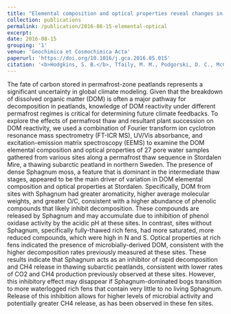 ```yaml
---
title: "Elemental composition and optical properties reveal changes in dissolved organic matter along a permafrost thaw chronosequence in a subarctic peatland"
collection: publications
permalink: /publication/2016-08-15-elemental-optical
excerpt:
date: 2016-08-15
grouping: '1'
venue: 'Geochimica et Cosmochimica Acta'
paperurl: 'https://doi.org/10.1016/j.gca.2016.05.015'
citation: '<b>Hodgkins, S. B.</b>, Tfaily, M. M., Podgorski, D. C., McCalley, C. K., Saleska, S. R., Crill, P. M., Rich, V. I., Chanton, J. P., &amp; Cooper, W. T. (2016). Elemental composition and optical properties reveal changes in dissolved organic matter along a permafrost thaw chronosequence in a subarctic peatland. <i>Geochim. Cosmochim. Acta</i>, <i>187</i>, 123–140.'
---
```


The fate of carbon stored in permafrost-zone peatlands represents a significant uncertainty in global climate modeling. Given that the breakdown of dissolved organic matter (DOM) is often a major pathway for decomposition in peatlands, knowledge of DOM reactivity under different permafrost regimes is critical for determining future climate feedbacks. To explore the effects of permafrost thaw and resultant plant succession on DOM reactivity, we used a combination of Fourier transform ion cyclotron resonance mass spectrometry (FT-ICR MS), UV/Vis absorbance, and excitation-emission matrix spectroscopy (EEMS) to examine the DOM elemental composition and optical properties of 27 pore water samples gathered from various sites along a permafrost thaw sequence in Stordalen Mire, a thawing subarctic peatland in northern Sweden. The presence of dense Sphagnum moss, a feature that is dominant in the intermediate thaw stages, appeared to be the main driver of variation in DOM elemental composition and optical properties at Stordalen. Specifically, DOM from sites with Sphagnum had greater aromaticity, higher average molecular weights, and greater O/C, consistent with a higher abundance of phenolic compounds that likely inhibit decomposition. These compounds are released by Sphagnum and may accumulate due to inhibition of phenol oxidase activity by the acidic pH at these sites. In contrast, sites without Sphagnum, specifically fully-thawed rich fens, had more saturated, more reduced compounds, which were high in N and S. Optical properties at rich fens indicated the presence of microbially-derived DOM, consistent with the higher decomposition rates previously measured at these sites. These results indicate that Sphagnum acts as an inhibitor of rapid decomposition and CH4 release in thawing subarctic peatlands, consistent with lower rates of CO2 and CH4 production previously observed at these sites. However, this inhibitory effect may disappear if Sphagnum-dominated bogs transition to more waterlogged rich fens that contain very little to no living Sphagnum. Release of this inhibition allows for higher levels of microbial activity and potentially greater CH4 release, as has been observed in these fen sites.
